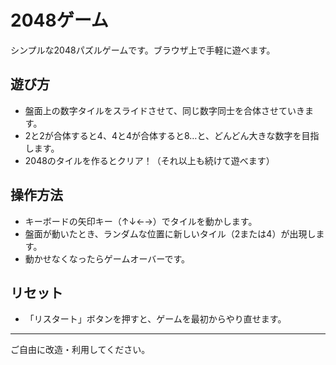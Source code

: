 # 2048ゲーム

シンプルな2048パズルゲームです。ブラウザ上で手軽に遊べます。

## 遊び方
- 盤面上の数字タイルをスライドさせて、同じ数字同士を合体させていきます。
- 2と2が合体すると4、4と4が合体すると8…と、どんどん大きな数字を目指します。
- 2048のタイルを作るとクリア！（それ以上も続けて遊べます）

## 操作方法
- キーボードの矢印キー（↑↓←→）でタイルを動かします。
- 盤面が動いたとき、ランダムな位置に新しいタイル（2または4）が出現します。
- 動かせなくなったらゲームオーバーです。

## リセット
- 「リスタート」ボタンを押すと、ゲームを最初からやり直せます。

---

ご自由に改造・利用してください。 